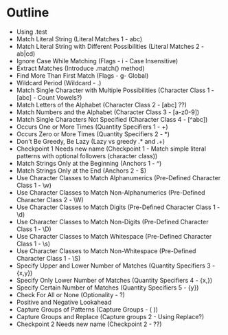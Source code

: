 # Outline

+ Using .test
+ Match Literal String (Literal Matches 1 - abc)
+ Match Literal String with Different Possibilities (Literal Matches 2 - ab|cd)
+ Ignore Case While Matching (Flags - i - Case Insensitive)
+ Extract Matches (Introduce .match() method)
+ Find More Than First Match (Flags - g- Global)
+ Wildcard Period (Wildcard - .)
+ Match Single Character with Multiple Possibilities (Character Class 1 - [abc] - Count Vowels?)
+ Match Letters of the Alphabet (Character Class 2 - [abc] ??)
+ Match Numbers and the Alphabet (Character Class 3 - [a-z0-9])
+ Match Single Characters Not Specified (Character Class 4 - [^abc])
+ Occurs One or More Times (Quantity Specifiers 1 - +)
+ Occurs Zero or More Times (Quantity Specifiers 2 - *)
+ Don't Be Greedy, Be Lazy (Lazy vs greedy .* and .+)
+ Checkpoint 1 Needs new name (Checkpoint 1 - Match simple literal patterns with optional followers (character class))
+ Match Strings Only at the Beginning (Anchors 1 - ^)
+ Match Strings Only at the End (Anchors 2 - $)
+ Use Character Classes to Match Alphanumerics (Pre-Defined Character Class 1 - \w)
+ Use Character Classes to Match Non-Alphanumerics (Pre-Defined Character Class 2 - \W)
+ Use Character Classes to Match Digits (Pre-Defined Character Class 1 - \d)
+ Use Character Classes to Match Non-Digits (Pre-Defined Character Class 1 - \D)
+ Use Character Classes to Match Whitespace (Pre-Defined Character Class 1 - \s)
+ Use Character Classes to Match Non-Whitespace (Pre-Defined Character Class 1 - \S)
+ Specify Upper and Lower Number of Matches (Quantity Specifiers 3 - {x,y})
+ Specify Only Lower Number of Matches (Quantity Specifiers 4 - {x,})
+ Specify Certain Number of Matches (Quantity Specifiers 5 - {y})
+ Check For All or None (Optionality - ?)
+ Positive and Negative Lookahead
+ Capture Groups of Patterns (Capture Groups - ( ))
+ Capture Groups and Replace (Capture groups 2 - Using Replace?)
+ Checkpoint 2 Needs new name (Checkpoint 2 - ??)
